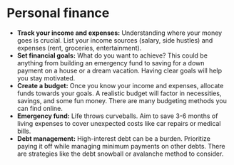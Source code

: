 # Personal finance

- **Track your income and expenses:** Understanding where your money goes is crucial. List your income sources (salary, side hustles) and expenses (rent, groceries, entertainment).
- **Set financial goals:** What do you want to achieve? This could be anything from building an emergency fund to saving for a down payment on a house or a dream vacation. Having clear goals will help you stay motivated.
- **Create a budget:** Once you know your income and expenses, allocate funds towards your goals. A realistic budget will factor in necessities, savings, and some fun money. There are many budgeting methods you can find online.
- **Emergency fund:** Life throws curveballs. Aim to save 3-6 months of living expenses to cover unexpected costs like car repairs or medical bills.
- **Debt management:** High-interest debt can be a burden. Prioritize paying it off while managing minimum payments on other debts. There are strategies like the debt snowball or avalanche method to consider.